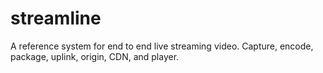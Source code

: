 # streamline
A reference system for end to end live streaming video. Capture, encode, package, uplink, origin, CDN, and player. 
